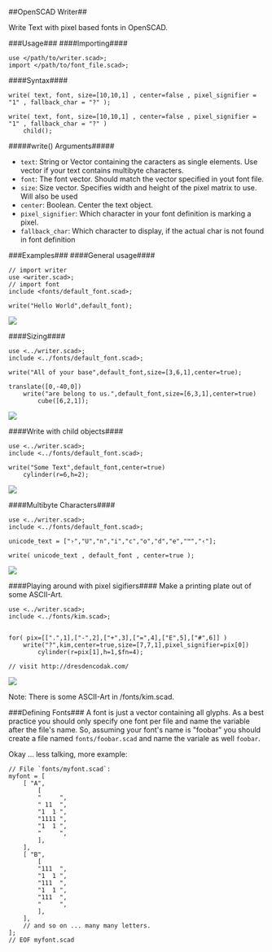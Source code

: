 ##OpenSCAD Writer##

Write Text with pixel based fonts in OpenSCAD.

###Usage###
####Importing####
```
use </path/to/writer.scad>;
import </path/to/font_file.scad>;
```

####Syntax####
```
write( text, font, size=[10,10,1] , center=false , pixel_signifier = "1" , fallback_char = "?" );
```

```
write( text, font, size=[10,10,1] , center=false , pixel_signifier = "1" , fallback_char = "?" )
	child();
```

#####write() Arguments#####
- `text`: String or Vector containing the caracters as single elements. Use vector if your text contains multibyte characters.
- `font`: The font vector. Should match the vector specified in yout font file.
- `size`: Size vector. Specifies width and height of the pixel matrix to use. Will also be used 
- `center`: Boolean. Center the text object.
- `pixel_signifier`: Which character in your font definition is marking a pixel.
- `fallback_char`: Which character to display, if the actual char is not found in font definition

###Examples###
####General usage####
```
// import writer
use <writer.scad>;
// import font
include <fonts/default_font.scad>;

write("Hello World",default_font);
```
![](examples/general.png)

####Sizing####
```
use <../writer.scad>;
include <../fonts/default_font.scad>;

write("All of your base",default_font,size=[3,6,1],center=true);

translate([0,-40,0])
	write("are belong to us.",default_font,size=[6,3,1],center=true)
		cube([6,2,1]);
```
![](examples/sizing.png)

####Write with child objects####
```
use <../writer.scad>;
include <../fonts/default_font.scad>;

write("Some Text",default_font,center=true)
	cylinder(r=6,h=2);
```
![](examples/use-child.png)

####Multibyte Characters####
```
use <../writer.scad>;
include <../fonts/default_font.scad>;

unicode_text = ["›","U","n","i","c","o","d","e","™","‹"];

write( unicode_text , default_font , center=true );
```
![](examples/unicode.png)

####Playing around with pixel sigifiers####
Make a printing plate out of some ASCII-Art.

```
use <../writer.scad>;
include <../fonts/kim.scad>;


for( pix=[[".",1],["-",2],["+",3],["=",4],["E",5],["#",6]] )
	write("?",kim,center=true,size=[7,7,1],pixel_signifier=pix[0])
		cylinder(r=pix[1],h=1,$fn=4);

// visit http://dresdencodak.com/
```
![](examples/pixel-signifier.png)

Note: There is some ASCII-Art in /fonts/kim.scad.



###Defining Fonts###
A font is just a vector containing all glyphs. 
As a best practice you should only specify one font per file and name the variable after the file's name.
So, assuming your font's name is "foobar" you should create a file named `fonts/foobar.scad` and name the variale as well `foobar`.

Okay ... less talking, more example:
```
// File `fonts/myfont.scad`:
myfont = [
	[ "A",
		[
		"     ",
		" 11  ",
		"1  1 ",
		"1111 ",
		"1  1 ",
		"     ",
		],
	],
	[ "B",
		[
		"111  ",
		"1  1 ",
		"111  ",
		"1  1 ",
		"111  ",
		"     ",
		],
	],
	// and so on ... many many letters.
];
// EOF myfont.scad
```
